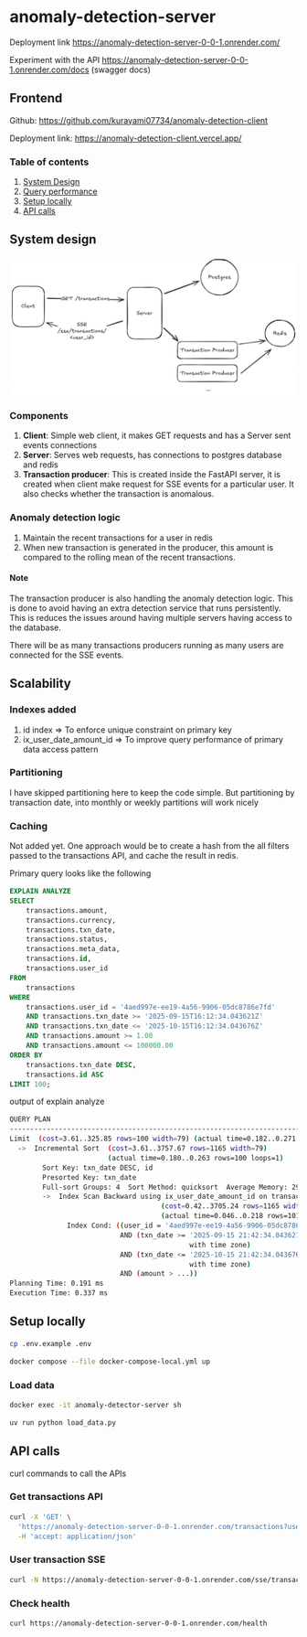 # anomaly-detection-server

Deployment link https://anomaly-detection-server-0-0-1.onrender.com/

Experiment with the API https://anomaly-detection-server-0-0-1.onrender.com/docs (swagger docs)

## Frontend

Github: https://github.com/kurayami07734/anomaly-detection-client

Deployment link: https://anomaly-detection-client.vercel.app/

### Table of contents

1. [System Design](#system-design)
2. [Query performance](#query-performance)
3. [Setup locally](#setup-locally)
4. [API calls](#api-calls)


## System design

![Architecture diagram](./anomaly-detection-system-design.png)


### Components

1. **Client**: Simple web client, it makes GET requests and has a Server sent events connections
2. **Server**: Serves web requests, has connections to postgres database and redis
3. **Transaction producer**: This is created inside the FastAPI server, it is created when client make request for SSE events for a particular user.
     It also checks whether the transaction is anomalous. 


### Anomaly detection logic

1. Maintain the recent transactions for a user in redis
2. When new transaction is generated in the producer, this amount is compared to the rolling mean of the recent transactions.

#### Note

The transaction producer is also handling the anomaly detection logic. This is done to avoid having an extra detection service that runs persistently.
This is reduces the issues around having multiple servers having access to the database.

There will be as many transactions producers running as many users are connected for the SSE events.

## Scalability 

### Indexes added
1. id index => To enforce unique constraint on primary key
2. ix_user_date_amount_id => To improve query performance of primary data access pattern

### Partitioning

I have skipped partitioning here to keep the code simple.
But partitioning by transaction date, into monthly or weekly partitions will work nicely

### Caching 

Not added yet. One approach would be to create a hash from the all filters passed to the transactions API, and cache the result in redis.


Primary query looks like the following

```sql
EXPLAIN ANALYZE
SELECT
    transactions.amount,
    transactions.currency,
    transactions.txn_date,
    transactions.status,
    transactions.meta_data,
    transactions.id,
    transactions.user_id
FROM
    transactions
WHERE
    transactions.user_id = '4aed997e-ee19-4a56-9906-05dc8786e7fd'
    AND transactions.txn_date >= '2025-09-15T16:12:34.043621Z'
    AND transactions.txn_date <= '2025-10-15T16:12:34.043676Z'
    AND transactions.amount >= 1.00
    AND transactions.amount <= 100000.00
ORDER BY
    transactions.txn_date DESC,
    transactions.id ASC
LIMIT 100;
```

output of explain analyze

```bash
QUERY PLAN
--------------------------------------------------------------------------------------------------
Limit  (cost=3.61..325.85 rows=100 width=79) (actual time=0.182..0.271 rows=100 loops=1)
  ->  Incremental Sort  (cost=3.61..3757.67 rows=1165 width=79) 
                        (actual time=0.180..0.263 rows=100 loops=1)
        Sort Key: txn_date DESC, id
        Presorted Key: txn_date
        Full-sort Groups: 4  Sort Method: quicksort  Average Memory: 29kB  Peak Memory: 29kB
        ->  Index Scan Backward using ix_user_date_amount_id on transactions 
                                     (cost=0.42..3705.24 rows=1165 width=79) 
                                     (actual time=0.046..0.218 rows=101 loops=1)
              Index Cond: ((user_id = '4aed997e-ee19-4a56-9906-05dc8786e7fd'::uuid) 
                           AND (txn_date >= '2025-09-15 21:42:34.043621+05:30'::timestamp 
                                            with time zone) 
                           AND (txn_date <= '2025-10-15 21:42:34.043676+05:30'::timestamp 
                                            with time zone) 
                           AND (amount > ...))
Planning Time: 0.191 ms
Execution Time: 0.337 ms
```

## Setup locally

```bash
cp .env.example .env
```

```bash
docker compose --file docker-compose-local.yml up
```


### Load data

```bash
docker exec -it anomaly-detector-server sh
```

```bash
uv run python load_data.py
```


## API calls

curl commands to call the APIs

### Get transactions API

```bash
curl -X 'GET' \
  'https://anomaly-detection-server-0-0-1.onrender.com/transactions?user_id=35e1757d-a92a-4f07-a2ae-c13b81fd5581&from_date=2025-09-17T03%3A33%3A09.262961Z&to_date=2025-10-17T03%3A33%3A09.263008Z&min_amount=0.00&max_amount=10000000000.00&limit=100' \
  -H 'accept: application/json'
```

### User transaction SSE

```bash
curl -N https://anomaly-detection-server-0-0-1.onrender.com/sse/transactions/<user_id>
```

### Check health

```bash
curl https://anomaly-detection-server-0-0-1.onrender.com/health
```